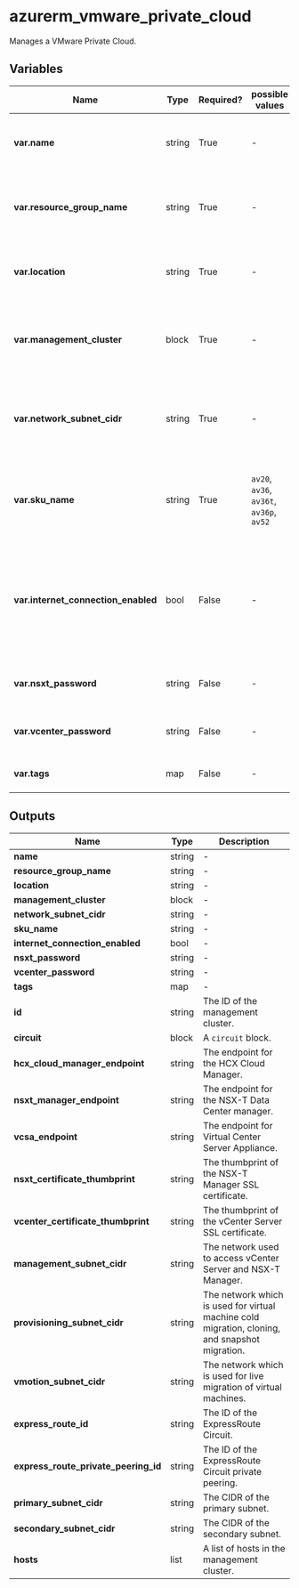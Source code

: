 # azurerm_vmware_private_cloud

Manages a VMware Private Cloud.

## Variables

| Name | Type | Required? |  possible values |  Description |
| ---- | ---- | --------- |  ----------- | ----------- |
| **var.name** | string | True | -  |  The name which should be used for this VMware Private Cloud. Changing this forces a new VMware Private Cloud to be created. | 
| **var.resource_group_name** | string | True | -  |  The name of the Resource Group where the VMware Private Cloud should exist. Changing this forces a new VMware Private Cloud to be created. | 
| **var.location** | string | True | -  |  The Azure Region where the VMware Private Cloud should exist. Changing this forces a new VMware Private Cloud to be created. | 
| **var.management_cluster** | block | True | -  |  A `management_cluster` block. ~> **NOTE :** `internet_connection_enabled` and `management_cluster.0.size` cannot be updated at the same time. | 
| **var.network_subnet_cidr** | string | True | -  |  The subnet which should be unique across virtual network in your subscription as well as on-premise. Changing this forces a new VMware Private Cloud to be created. | 
| **var.sku_name** | string | True | `av20`, `av36`, `av36t`, `av36p`, `av52`  |  The Name of the SKU used for this Private Cloud. Possible values are `av20`, `av36`, `av36t`, `av36p` and `av52`. Changing this forces a new VMware Private Cloud to be created. | 
| **var.internet_connection_enabled** | bool | False | -  |  Is the Private Cluster connected to the internet? This field can not updated with `management_cluster.0.size` together. ~> **NOTE :** `internet_connection_enabled` and `management_cluster.0.size` cannot be updated at the same time. | 
| **var.nsxt_password** | string | False | -  |  The password of the NSX-T Manager. Changing this forces a new VMware Private Cloud to be created. | 
| **var.vcenter_password** | string | False | -  |  The password of the vCenter admin. Changing this forces a new VMware Private Cloud to be created. | 
| **var.tags** | map | False | -  |  A mapping of tags which should be assigned to the VMware Private Cloud. | 



## Outputs

| Name | Type | Description |
| ---- | ---- | --------- | 
| **name** | string  | - | 
| **resource_group_name** | string  | - | 
| **location** | string  | - | 
| **management_cluster** | block  | - | 
| **network_subnet_cidr** | string  | - | 
| **sku_name** | string  | - | 
| **internet_connection_enabled** | bool  | - | 
| **nsxt_password** | string  | - | 
| **vcenter_password** | string  | - | 
| **tags** | map  | - | 
| **id** | string  | The ID of the management cluster. | 
| **circuit** | block  | A `circuit` block. | 
| **hcx_cloud_manager_endpoint** | string  | The endpoint for the HCX Cloud Manager. | 
| **nsxt_manager_endpoint** | string  | The endpoint for the NSX-T Data Center manager. | 
| **vcsa_endpoint** | string  | The endpoint for Virtual Center Server Appliance. | 
| **nsxt_certificate_thumbprint** | string  | The thumbprint of the NSX-T Manager SSL certificate. | 
| **vcenter_certificate_thumbprint** | string  | The thumbprint of the vCenter Server SSL certificate. | 
| **management_subnet_cidr** | string  | The network used to access vCenter Server and NSX-T Manager. | 
| **provisioning_subnet_cidr** | string  | The network which is used for virtual machine cold migration, cloning, and snapshot migration. | 
| **vmotion_subnet_cidr** | string  | The network which is used for live migration of virtual machines. | 
| **express_route_id** | string  | The ID of the ExpressRoute Circuit. | 
| **express_route_private_peering_id** | string  | The ID of the ExpressRoute Circuit private peering. | 
| **primary_subnet_cidr** | string  | The CIDR of the primary subnet. | 
| **secondary_subnet_cidr** | string  | The CIDR of the secondary subnet. | 
| **hosts** | list  | A list of hosts in the management cluster. | 